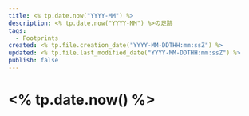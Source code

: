 ```yaml
---
title: <% tp.date.now("YYYY-MM") %>
description: <% tp.date.now("YYYY-MM") %>の足跡
tags:
  - Footprints
created: <% tp.file.creation_date("YYYY-MM-DDTHH:mm:ssZ") %>
updated: <% tp.file.last_modified_date("YYYY-MM-DDTHH:mm:ssZ") %>
publish: false
---
```

# <% tp.date.now() %>
